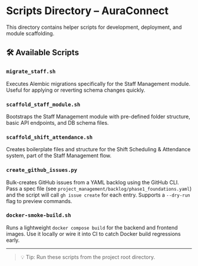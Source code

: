 # Scripts Directory – AuraConnect

This directory contains helper scripts for development, deployment, and module scaffolding.

## 🛠️ Available Scripts

### `migrate_staff.sh`
Executes Alembic migrations specifically for the Staff Management module. Useful for applying or reverting schema changes quickly.

### `scaffold_staff_module.sh`
Bootstraps the Staff Management module with pre-defined folder structure, basic API endpoints, and DB schema files.

### `scaffold_shift_attendance.sh`
Creates boilerplate files and structure for the Shift Scheduling & Attendance system, part of the Staff Management flow.

### `create_github_issues.py`
Bulk-creates GitHub issues from a YAML backlog using the GitHub CLI. Pass a spec file (see `project_management/backlog/phase1_foundations.yaml`) and the script will call `gh issue create` for each entry. Supports a `--dry-run` flag to preview commands.

### `docker-smoke-build.sh`
Runs a lightweight `docker compose build` for the backend and frontend images. Use it locally or wire it into CI to catch Docker build regressions early.

---

> 💡 Tip: Run these scripts from the project root directory.
